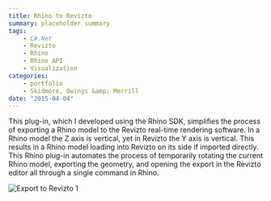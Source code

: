 ```yaml
---
title: Rhino to Revizto
summary: placeholder summary
tags:
    - C#.Net
    - Revizto
    - Rhino
    - Rhino API
    - Visualization
categories:
    - portfolio
    - Skidmore, Owings &amp; Merrill
date: "2015-04-04"
---
```


This plug-in, which I developed using the Rhino SDK, simplifies the process of exporting a Rhino model to the Revizto real-time rendering software. In a Rhino model the Z axis is vertical, yet in Revizto the Y axis is vertical. This results in a Rhino model loading into Revizto on its side if imported directly. This Rhino plug-in automates the process of temporarily rotating the current Rhino model, exporting the geometry, and opening the export in the Revizto editor all through a single command in Rhino.

![Export to Revizto 1](Export-to-Revizto-1.png)
